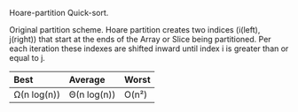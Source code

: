 Hoare-partition Quick-sort.

Original partition scheme. Hoare partition creates two indices (i(left), j(right)) that start at the ends of the Array or Slice being partitioned. Per each iteration these indexes are shifted inward until index i is greater than or equal to j. 

| Best        | Average      | Worst     |
| :---        | :---         | :---      |
| Ω(n log(n)) | Θ(n log(n))  | O(n²)     |